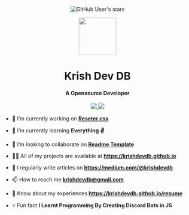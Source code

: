 <div align="center">
	<p>
    <img alt="GitHub User's stars" src="https://img.shields.io/github/stars/krishdevdb?affiliations=OWNER%2CCOLLABORATOR&logo=github&style=flat-square">
	</p>
	<img height="100px" width="100px" src="https://github.com/krishdevdb/krishdevdb/raw/main/images/avatar.png"><br>
    <h1>Krish Dev DB</h1>
    <h4>A Opensource Developer</h4>
    <p>
        <a href="https://twitter.com/krishdevdb">
        <img src="https://raw.githubusercontent.com/krishdevdb/krishdevdb/main/images/icons/twitter.png">
        </a>
        <a href="https://facebook.com/krishdevdb">
        <img src="https://raw.githubusercontent.com/krishdevdb/krishdevdb/main/images/icons/facebook.png">
        </a>
    </p>
</div>


*   🔭 I’m currently working on **[Reseter.css](https://github.com/krishdevdb/reseter.css)**

*   🌱 I’m currently learning **Everything ✌**

*   👯 I’m looking to collaborate on **[Readme Template](https://github.com/krishdevdb/readme-template)**

*   👨‍💻 All of my projects are available at **<https://krishdevdb.github.io>**

*   📝 I regularly write articles on **<https://medium.com/@krishdevdb>**

*   📫 How to reach me **krishdevdb@gmail.com**

*   📄 Know about my experiences **<https://krishdevdb.github.io/resume>**

*   ⚡ Fun fact **I Learnt Programming By Creating Discord Bots in JS**

